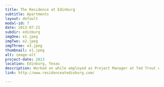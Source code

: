 ```yaml
---
title: The Residence at Edinburg
subtitle: Apartments
layout: default
modal-id: 7
date: 2013-07-21
subdir: edinburg
imgOne: e1.jpeg
imgTwo: e2.jpeg
imgThree: e3.jpeg
thumbnail: e1.jpeg
alt: image-alt
project-date: 2013
location: Edinburg, Texas
description: Worked on while employed as Project Manager at Ted Trout Architects and Associates, LTD.
link: http://www.residenceatedinburg.com/

---
```

